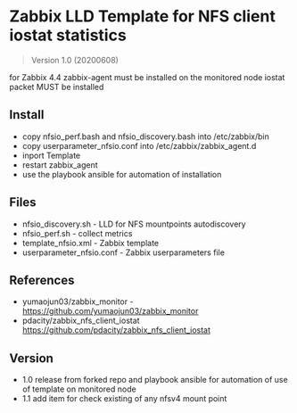 # Zabbix LLD Template for NFS client iostat statistics


> Version 1.0 (20200608)

for Zabbix 4.4
zabbix-agent must be installed on the monitored node
iostat packet MUST be installed


## Install

* copy nfsio_perf.bash and nfsio_discovery.bash into /etc/zabbix/bin
* copy userparameter_nfsio.conf into /etc/zabbix/zabbix_agent.d
* inport Template 
* restart zabbix_agent
* use the playbook ansible for automation of installation

## Files

* nfsio_discovery.sh - LLD for NFS mountpoints autodiscovery  
* nfsio_perf.sh - collect metrics
* template_nfsio.xml - Zabbix template 
* userparameter_nfsio.conf - Zabbix userparameters file

## References

* yumaojun03/zabbix_monitor - https://github.com/yumaojun03/zabbix_monitor
* pdacity/zabbix_nfs_client_iostat https://github.com/pdacity/zabbix_nfs_client_iostat

## Version

* 1.0 release from forked repo and playbook ansible for automation of use of template on monitored node
* 1.1 add item for check existing of any nfsv4 mount point
